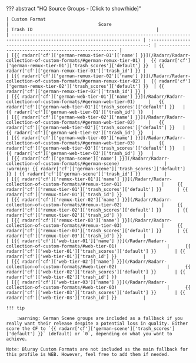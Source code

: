 <!-- markdownlint-disable MD041-->
??? abstract "HQ Source Groups - [Click to show/hide]"

    | Custom Format                                                                                                           |                                  Score                                  | Trash ID                                               |
    | ----------------------------------------------------------------------------------------------------------------------- | :---------------------------------------------------------------------: | ------------------------------------------------------ |
    | [{{ radarr['cf']['german-remux-tier-01']['name'] }}](/Radarr/Radarr-collection-of-custom-formats/#german-remux-tier-01) |  {{ radarr['cf']['german-remux-tier-01']['trash_scores']['default'] }}  | {{ radarr['cf']['german-remux-tier-01']['trash_id'] }} |
    | [{{ radarr['cf']['german-remux-tier-02']['name'] }}](/Radarr/Radarr-collection-of-custom-formats/#german-remux-tier-02) |  {{ radarr['cf']['german-remux-tier-02']['trash_scores']['default'] }}  | {{ radarr['cf']['german-remux-tier-02']['trash_id'] }} |
    | [{{ radarr['cf']['german-web-tier-01']['name'] }}](/Radarr/Radarr-collection-of-custom-formats/#german-web-tier-01)     |   {{ radarr['cf']['german-web-tier-01']['trash_scores']['default'] }}   | {{ radarr['cf']['german-web-tier-01']['trash_id'] }}   |
    | [{{ radarr['cf']['german-web-tier-02']['name'] }}](/Radarr/Radarr-collection-of-custom-formats/#german-web-tier-02)     |   {{ radarr['cf']['german-web-tier-02']['trash_scores']['default'] }}   | {{ radarr['cf']['german-web-tier-02']['trash_id'] }}   |
    | [{{ radarr['cf']['german-web-tier-03']['name'] }}](/Radarr/Radarr-collection-of-custom-formats/#german-web-tier-03)     |   {{ radarr['cf']['german-web-tier-03']['trash_scores']['default'] }}   | {{ radarr['cf']['german-web-tier-03']['trash_id'] }}   |
    | [{{ radarr['cf']['german-scene']['name'] }}](/Radarr/Radarr-collection-of-custom-formats/#german-scene)                 | :warning: {{ radarr['cf']['german-scene']['trash_scores']['default'] }} | {{ radarr['cf']['german-scene']['trash_id'] }}         |
    | [{{ radarr['cf']['remux-tier-01']['name'] }}](/Radarr/Radarr-collection-of-custom-formats/#remux-tier-01)               |     {{ radarr['cf']['remux-tier-01']['trash_scores']['default'] }}      | {{ radarr['cf']['remux-tier-01']['trash_id'] }}        |
    | [{{ radarr['cf']['remux-tier-02']['name'] }}](/Radarr/Radarr-collection-of-custom-formats/#remux-tier-02)               |     {{ radarr['cf']['remux-tier-02']['trash_scores']['default'] }}      | {{ radarr['cf']['remux-tier-02']['trash_id'] }}        |
    | [{{ radarr['cf']['remux-tier-03']['name'] }}](/Radarr/Radarr-collection-of-custom-formats/#remux-tier-03)               |     {{ radarr['cf']['remux-tier-03']['trash_scores']['default'] }}      | {{ radarr['cf']['remux-tier-03']['trash_id'] }}        |
    | [{{ radarr['cf']['web-tier-01']['name'] }}](/Radarr/Radarr-collection-of-custom-formats/#web-tier-01)                   |      {{ radarr['cf']['web-tier-01']['trash_scores']['default'] }}       | {{ radarr['cf']['web-tier-01']['trash_id'] }}          |
    | [{{ radarr['cf']['web-tier-02']['name'] }}](/Radarr/Radarr-collection-of-custom-formats/#web-tier-02)                   |      {{ radarr['cf']['web-tier-02']['trash_scores']['default'] }}       | {{ radarr['cf']['web-tier-02']['trash_id'] }}          |
    | [{{ radarr['cf']['web-tier-03']['name'] }}](/Radarr/Radarr-collection-of-custom-formats/#web-tier-03)                   |      {{ radarr['cf']['web-tier-03']['trash_scores']['default'] }}       | {{ radarr['cf']['web-tier-03']['trash_id'] }}          |

    !!! tip

        :warning: German Scene groups are included as a fallback if you really want their release despite a potential loss in quality. Either score the CF to `{{ radarr['cf']['german-scene']['trash_scores']['default'] }}` (default) or `0`, depending on what you want to achieve.

    Note: Bluray Custom Formats are not included as the main fallback for this profile is WEB. However, feel free to add them if needed.
<!-- markdownlint-enable MD041-->
